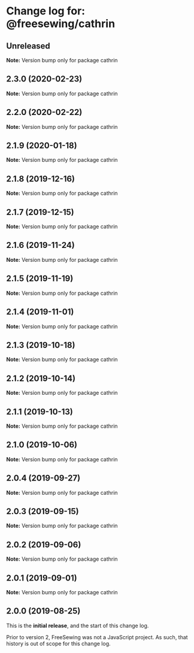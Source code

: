 # Change log for: @freesewing/cathrin


## Unreleased

**Note:** Version bump only for package cathrin


## 2.3.0 (2020-02-23)

**Note:** Version bump only for package cathrin


## 2.2.0 (2020-02-22)

**Note:** Version bump only for package cathrin


## 2.1.9 (2020-01-18)

**Note:** Version bump only for package cathrin


## 2.1.8 (2019-12-16)

**Note:** Version bump only for package cathrin


## 2.1.7 (2019-12-15)

**Note:** Version bump only for package cathrin


## 2.1.6 (2019-11-24)

**Note:** Version bump only for package cathrin


## 2.1.5 (2019-11-19)

**Note:** Version bump only for package cathrin


## 2.1.4 (2019-11-01)

**Note:** Version bump only for package cathrin


## 2.1.3 (2019-10-18)

**Note:** Version bump only for package cathrin


## 2.1.2 (2019-10-14)

**Note:** Version bump only for package cathrin


## 2.1.1 (2019-10-13)

**Note:** Version bump only for package cathrin


## 2.1.0 (2019-10-06)

**Note:** Version bump only for package cathrin


## 2.0.4 (2019-09-27)

**Note:** Version bump only for package cathrin


## 2.0.3 (2019-09-15)

**Note:** Version bump only for package cathrin


## 2.0.2 (2019-09-06)

**Note:** Version bump only for package cathrin


## 2.0.1 (2019-09-01)

**Note:** Version bump only for package cathrin




## 2.0.0 (2019-08-25)

This is the **initial release**, and the start of this change log.

Prior to version 2, FreeSewing was not a JavaScript project.
As such, that history is out of scope for this change log.

